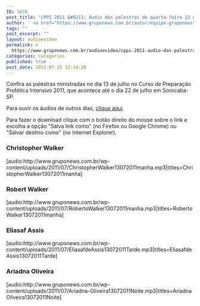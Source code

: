 ```yaml
---
ID: 1676
post_title: 'CPPI 2011 &#8211; Áudio das palestras de quarta-feira 13 de julho'
author: ' <a href="https://www.gruponews.com.br/autor/equipe-gruponews" rel="tag">Equipe GrupoNews</a>'
tags: ""
post_excerpt: ""
layout: audioevideo
permalink: >
  https://www.gruponews.com.br/audioevideo/cppi-2011-audio-das-palestras-de-quarta-feira-13-de-julho
categories: categories
published: true
post_date: 2011-07-15 12:14:20
---
```

Confira as palestras ministradas no dia 13 de julho no Curso de Preparação Profética Intensivo 2011, que acontece até o dia 22 de julho em Sorocaba-SP.

Para ouvir os áudios de outros dias, <a href="http://www.gruponews.com.br/assuntos/publicacoes/audio/cppi2011">clique aqui</a>.

Para fazer o download clique com o botão direito do mouse sobre o link e escolha a opção "Salva link como" (no Firefox ou Google Chrome) ou "Salvar destino como" (no Internet Explorer).
<h3>Christopher Walker</h3>
[audio:http://www.gruponews.com.br/wp-content/uploads/2011/07/ChristopherWalker13072011manha.mp3|titles=ChristopherWalker13072011manha]
<h3>Robert Walker</h3>
[audio:http://www.gruponews.com.br/wp-content/uploads/2011/07/RobertoWalker13072011manha.mp3|titles=RobertoWalker13072011manha]
<h3>Eliasaf Assis</h3>
[audio:http://www.gruponews.com.br/wp-content/uploads/2011/07/EliasafdeAssis13072011Tarde.mp3|titles=EliasafdeAssis13072011Tarde]
<h3>Ariadna Oliveira</h3>
[audio:http://www.gruponews.com.br/wp-content/uploads/2011/07/Ariadna-Oliveira13072011Noite.mp3|titles=Ariadna Oliveira13072011Noite]